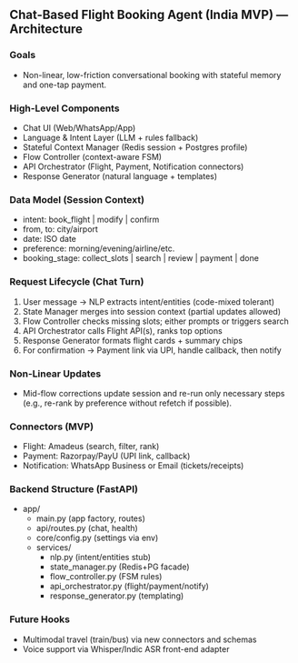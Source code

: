 ## Chat-Based Flight Booking Agent (India MVP) — Architecture

### Goals
- Non-linear, low-friction conversational booking with stateful memory and one-tap payment.

### High-Level Components
- Chat UI (Web/WhatsApp/App)
- Language & Intent Layer (LLM + rules fallback)
- Stateful Context Manager (Redis session + Postgres profile)
- Flow Controller (context-aware FSM)
- API Orchestrator (Flight, Payment, Notification connectors)
- Response Generator (natural language + templates)

### Data Model (Session Context)
- intent: book_flight | modify | confirm
- from, to: city/airport
- date: ISO date
- preference: morning/evening/airline/etc.
- booking_stage: collect_slots | search | review | payment | done

### Request Lifecycle (Chat Turn)
1) User message → NLP extracts intent/entities (code-mixed tolerant)
2) State Manager merges into session context (partial updates allowed)
3) Flow Controller checks missing slots; either prompts or triggers search
4) API Orchestrator calls Flight API(s), ranks top options
5) Response Generator formats flight cards + summary chips
6) For confirmation → Payment link via UPI, handle callback, then notify

### Non-Linear Updates
- Mid-flow corrections update session and re-run only necessary steps (e.g., re-rank by preference without refetch if possible).

### Connectors (MVP)
- Flight: Amadeus (search, filter, rank)
- Payment: Razorpay/PayU (UPI link, callback)
- Notification: WhatsApp Business or Email (tickets/receipts)

### Backend Structure (FastAPI)
- app/
  - main.py (app factory, routes)
  - api/routes.py (chat, health)
  - core/config.py (settings via env)
  - services/
    - nlp.py (intent/entities stub)
    - state_manager.py (Redis+PG facade)
    - flow_controller.py (FSM rules)
    - api_orchestrator.py (flight/payment/notify)
    - response_generator.py (templating)

### Future Hooks
- Multimodal travel (train/bus) via new connectors and schemas
- Voice support via Whisper/Indic ASR front-end adapter


